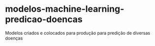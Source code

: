 # modelos-machine-learning-predicao-doencas
Modelos criados e colocados para produção para predição de diversas doenças
